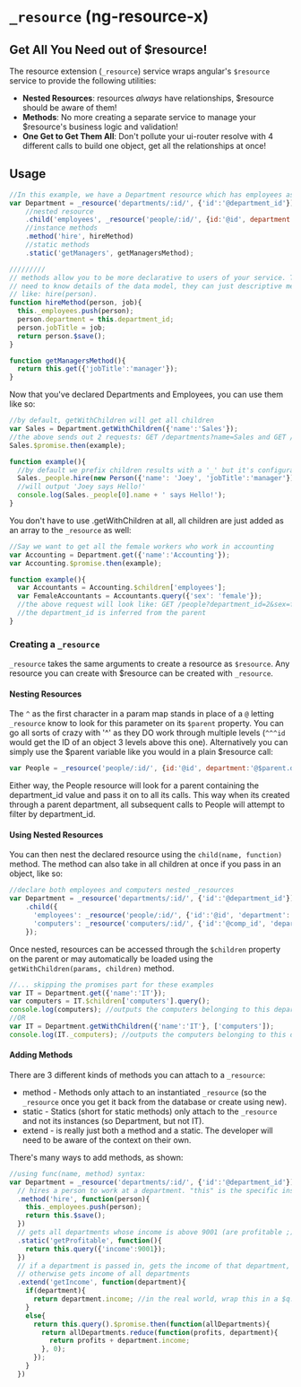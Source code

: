 # `_resource` (ng-resource-x)

## Get All You Need out of $resource!

The resource extension (`_resource`) service wraps angular's `$resource` service to provide the following utilities:
* **Nested Resources**: resources _always_ have relationships, $resource should be aware of them!
* **Methods**: No more creating a separate service to manage your $resource's business logic and validation!
* **One Get to Get Them All**: Don't pollute your ui-router resolve with 4 different calls to build one object, get all the relationships at once!

## Usage
```javascript
//In this example, we have a Department resource which has employees as a sub-resource.
var Department = _resource('departments/:id/', {'id':'@department_id'})
    //nested resource
    .child('employees', _resource('people/:id/', {id:'@id', department:'^department_id'});
    //instance methods
    .method('hire', hireMethod)
    //static methods
    .static('getManagers', getManagersMethod);

/////////
// methods allow you to be more declarative to users of your service. They don't 
// need to know details of the data model, they can just descriptive methods 
// like: hire(person).
function hireMethod(person, job){ 
  this._employees.push(person);
  person.department = this.department_id;
  person.jobTitle = job;
  return person.$save();
}

function getManagersMethod(){
  return this.get({'jobTitle':'manager'});
}
```
Now that you've declared Departments and Employees, you can use them like so:

```javascript
//by default, getWithChildren will get all children
var Sales = Department.getWithChildren({'name':'Sales'}); 
//the above sends out 2 requests: GET /departments?name=Sales and GET /people?department_id=1
Sales.$promise.then(example);

function example(){
  //by default we prefix children results with a '_' but it's configurable/removable
  Sales._people.hire(new Person({'name': 'Joey', 'jobTitle':'manager'}));
  //will output 'Joey says Hello!'
  console.log(Sales._people[0].name + ' says Hello!'); 
}
```

You don't have to use .getWithChildren at all, all children are just added as an array to the `_resource` as well:
```javascript
//Say we want to get all the female workers who work in accounting
var Accounting = Department.get({'name':'Accounting'});
var Accounting.$promise.then(example);

function example(){
  var Accountants = Accounting.$children['employees'];
  var FemaleAccountants = Accountants.query({'sex': 'female'});
  //the above request will look like: GET /people?department_id=2&sex=female
  //the department_id is inferred from the parent
}
```

### Creating a `_resource`
`_resource` takes the same arguments to create a resource as `$resource`. Any resource you can create with $resource can be created with `_resource`.

#### Nesting Resources
The `^` as the first character in a param map stands in place of a `@` letting `_resource` know to look for this parameter on its `$parent` property. You can go all sorts of crazy with '^' as they DO work through multiple levels (`^^^id` would get the ID of an object 3 levels above this one). Alternatively you can simply use the $parent variable like you would in a plain $resource call:
```javascript
var People = _resource('people/:id/', {id:'@id', department:'@$parent.department_id'})
```
Either way, the People resource will look for a parent containing the department_id value and pass it on to all its calls. This way when its created through a parent department, all subsequent calls to People will attempt to filter by department_id.

#### Using Nested Resources
You can then nest the declared resource using the `child(name, function)` method. The method can also take in all children at once if you pass in an object, like so:
```javascript
//declare both employees and computers nested _resources
var Department = _resource('departments/:id/', {'id':'@department_id'})
    .child({
      'employees': _resource('people/:id/', {'id':'@id', 'department':'^department_id'}),
      'computers': _resource('computers/:id/', {'id':'@comp_id', 'department':'^department_id'})
    });
```
Once nested, resources can be accessed through the `$children` property on the parent or may automatically be loaded using the `getWithChildren(params, children)` method.
```javascript
//... skipping the promises part for these examples
var IT = Department.get({'name':'IT'});
var computers = IT.$children['computers'].query();
console.log(computers); //outputs the computers belonging to this department
//OR
var IT = Department.getWithChildren({'name':'IT'}, ['computers']);
console.log(IT._computers); //outputs the computers belonging to this department
```

#### Adding Methods
There are 3 different kinds of methods you can attach to a `_resource`:
* method - Methods only attach to an instantiated `_resource` (so the `_resource` once you get it back from the database or create using new).
* static - Statics (short for static methods) only attach to the `_resource` and not its instances (so Department, but not IT).
* extend - is really just both a method and a static. The developer will need to be aware of the context on their own.

There's many ways to add methods, as shown:
```javascript
//using func(name, method) syntax:
var Department = _resource('departments/:id/', {'id':'@department_id'})
  // hires a person to work at a department. "this" is the specific instance of a department
  .method('hire', function(person){
    this._employees.push(person);
    return this.$save();
  })
  // gets all departments whose income is above 9001 (are profitable ;) )
  .static('getProfitable', function(){
    return this.query({'income':9001});
  })
  // if a department is passed in, gets the income of that department,
  // otherwise gets income of all departments
  .extend('getIncome', function(department){
    if(department){
      return department.income; //in the real world, wrap this in a $q.when...
    }
    else{
      return this.query().$promise.then(function(allDepartments){
        return allDepartments.reduce(function(profits, department){
          return profits + department.income;
        }, 0);
      });
    }
  })
```
